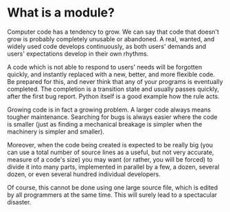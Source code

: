 # What is a module?

Computer code has a tendency to grow. We can say that code that doesn't grow is probably completely unusable or abandoned. A real, wanted, and widely used code develops continuously, as both users' demands and users' expectations develop in their own rhythms.

A code which is not able to respond to users' needs will be forgotten quickly, and instantly replaced with a new, better, and more flexible code. Be prepared for this, and never think that any of your programs is eventually completed. The completion is a transition state and usually passes quickly, after the first bug report. Python itself is a good example how the rule acts.

Growing code is in fact a growing problem. A larger code always means tougher maintenance. Searching for bugs is always easier where the code is smaller (just as finding a mechanical breakage is simpler when the machinery is simpler and smaller).

Moreover, when the code being created is expected to be really big (you can use a total number of source lines as a useful, but not very accurate, measure of a code's size) you may want (or rather, you will be forced) to divide it into many parts, implemented in parallel by a few, a dozen, several dozen, or even several hundred individual developers.

Of course, this cannot be done using one large source file, which is edited by all programmers at the same time. This will surely lead to a spectacular disaster.



